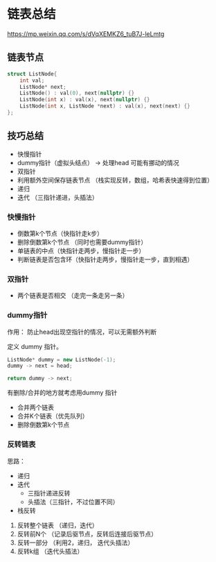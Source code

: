 # 链表总结

https://mp.weixin.qq.com/s/dVqXEMKZ6_tuB7J-leLmtg


## 链表节点

```C++
struct ListNode{
    int val;
    ListNode* next;
    ListNode() : val(0), next(nullptr) {}
    ListNode(int x) : val(x), next(nullptr) {}
    ListNode(int x, ListNode *next) : val(x), next(next) {}
};
```

## 技巧总结

- 快慢指针
- dummy指针（虚拟头结点） -> 处理head 可能有挪动的情况
- 双指针 
- 利用额外空间保存链表节点 （栈实现反转，数组，哈希表快速得到位置）
- 递归 
- 迭代 （三指针递进，头插法）

### 快慢指针

- 倒数第k个节点（快指针走k步）
- 删除倒数第k个节点 （同时也需要dummy指针）
- 单链表的中点（快指针走两步，慢指针走一步）
- 判断链表是否包含环（快指针走两步，慢指针走一步，直到相遇）

### 双指针

- 两个链表是否相交 （走完一条走另一条）

### dummy指针

作用： 防止head出现空指针的情况，可以无需额外判断 


定义 dummy 指针。

```C++
ListNode* dummy = new ListNode(-1);
dummy -> next = head;

return dummy -> next;
```

有删除/合并的地方就考虑用dummy 指针

- 合并两个链表
- 合并K个链表（优先队列）
- 删除倒数第k个节点
  
### 反转链表

思路：
- 递归
- 迭代 
  - 三指针递进反转
  - 头插法（三指针，不过位置不同） 
- 栈反转

1. 反转整个链表 （递归，迭代）
2. 反转前N个 （记录后驱节点，反转后连接后驱节点）
3. 反转一部分 （利用2，递归， 迭代头插法）
4. 反转k组 （迭代头插法）


